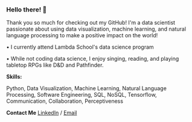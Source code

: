 ### Hello there! 👋

Thank you so much for checking out my GitHub! I'm a data scientist passionate about using data visualization, machine learning, and natural language processing to make a positive impact on the world!

• I currently attend Lambda School's data science program

• While not coding data science, I enjoy singing, reading, and playing tabletop RPGs like D&D and Pathfinder.

**Skills:**

Python, Data Visualization, Machine Learning, Natural Language Processing, Software Engineering, SQL, NoSQL, Tensorflow, Communication, Collaboration, Perceptiveness

**Contact Me**
[LinkedIn](https://www.linkedin.com/in/bbrauserds/) / [Email](mailto:bbrauser@gmail.com)
